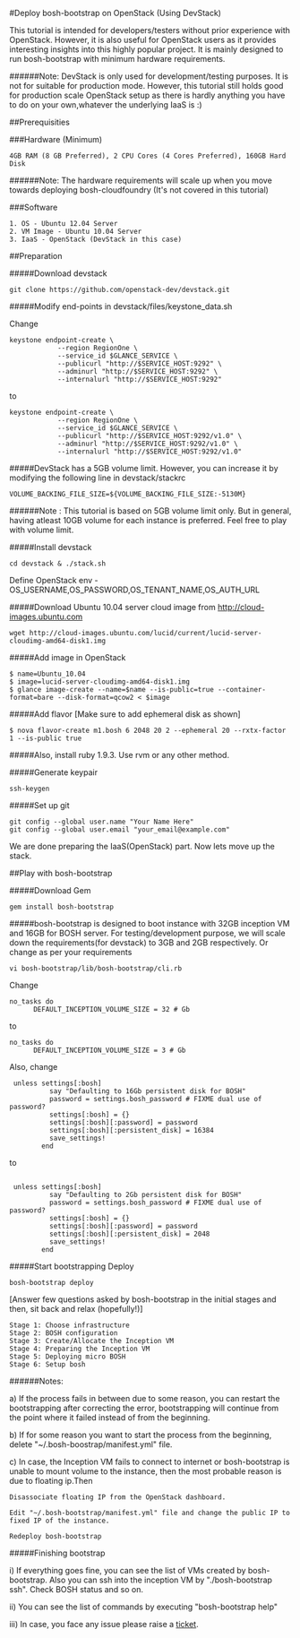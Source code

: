 #Deploy bosh-bootstrap on OpenStack (Using DevStack)


This tutorial is intended for developers/testers without prior experience with OpenStack. However, it is also useful for OpenStack users as it provides interesting insights into this highly popular project.
It is mainly designed to run bosh-bootstrap with minimum hardware requirements.

######Note: 
DevStack is only used for development/testing purposes. It is not for suitable for production mode.
However, this tutorial still holds good for production scale OpenStack setup as there is hardly anything you have to do on your own,whatever the underlying IaaS is :)

##Prerequisities

###Hardware (Minimum)
```
4GB RAM (8 GB Preferred), 2 CPU Cores (4 Cores Preferred), 160GB Hard Disk
```
######Note: 
The hardware requirements will scale up when you move towards deploying bosh-cloudfoundry (It's not covered in this tutorial)

###Software
```
1. OS - Ubuntu 12.04 Server
2. VM Image - Ubuntu 10.04 Server
3. IaaS - OpenStack (DevStack in this case)
```
##Preparation

#####Download devstack
```
git clone https://github.com/openstack-dev/devstack.git
```
#####Modify end-points in devstack/files/keystone_data.sh

Change
```
keystone endpoint-create \
            --region RegionOne \
            --service_id $GLANCE_SERVICE \
            --publicurl "http://$SERVICE_HOST:9292" \
            --adminurl "http://$SERVICE_HOST:9292" \
            --internalurl "http://$SERVICE_HOST:9292"
```
to
```
keystone endpoint-create \
            --region RegionOne \
            --service_id $GLANCE_SERVICE \
            --publicurl "http://$SERVICE_HOST:9292/v1.0" \
            --adminurl "http://$SERVICE_HOST:9292/v1.0" \
            --internalurl "http://$SERVICE_HOST:9292/v1.0"
```
#####DevStack has a 5GB volume limit. However, you can increase it by modifying the following line in devstack/stackrc
```
VOLUME_BACKING_FILE_SIZE=${VOLUME_BACKING_FILE_SIZE:-5130M}
```
######Note : 
This tutorial is based on 5GB volume limit only. But in general, having atleast 10GB volume for
each instance is preferred. Feel free to play with volume limit.

#####Install devstack
```
cd devstack & ./stack.sh
```
Define OpenStack env - OS_USERNAME,OS_PASSWORD,OS_TENANT_NAME,OS_AUTH_URL

#####Download Ubuntu 10.04 server cloud image from http://cloud-images.ubuntu.com
```
wget http://cloud-images.ubuntu.com/lucid/current/lucid-server-cloudimg-amd64-disk1.img
```
#####Add image in OpenStack
```
$ name=Ubuntu_10.04
$ image=lucid-server-cloudimg-amd64-disk1.img
$ glance image-create --name=$name --is-public=true --container-format=bare --disk-format=qcow2 < $image
```
#####Add flavor [Make sure to add ephemeral disk as shown]
```
$ nova flavor-create m1.bosh 6 2048 20 2 --ephemeral 20 --rxtx-factor 1 --is-public true
```
#####Also, install ruby 1.9.3. Use rvm or any other method.

#####Generate keypair
```
ssh-keygen
```
#####Set up git
```
git config --global user.name "Your Name Here"
git config --global user.email "your_email@example.com" 
```
We are done preparing the IaaS(OpenStack) part. Now lets move up the stack.

##Play with bosh-bootstrap

#####Download Gem
```
gem install bosh-bootstrap
```
#####bosh-bootstrap is designed to boot instance with 32GB inception VM and 16GB for BOSH server.
For testing/development purpose, we will scale down the requirements(for devstack) to 3GB and 2GB respectively. Or change as per your requirements
```
vi bosh-bootstrap/lib/bosh-bootstrap/cli.rb
```
Change
```
no_tasks do
      DEFAULT_INCEPTION_VOLUME_SIZE = 32 # Gb
```
to
```
no_tasks do
      DEFAULT_INCEPTION_VOLUME_SIZE = 3 # Gb
```
Also, change
```
 unless settings[:bosh]
          say "Defaulting to 16Gb persistent disk for BOSH"
          password = settings.bosh_password # FIXME dual use of password?
          settings[:bosh] = {}
          settings[:bosh][:password] = password
          settings[:bosh][:persistent_disk] = 16384
          save_settings!
        end

```

to
```

 unless settings[:bosh]
          say "Defaulting to 2Gb persistent disk for BOSH"
          password = settings.bosh_password # FIXME dual use of password?
          settings[:bosh] = {}
          settings[:bosh][:password] = password
          settings[:bosh][:persistent_disk] = 2048
          save_settings!
        end
```

#####Start bootstrapping
Deploy
```
bosh-bootstrap deploy
```
[Answer few questions asked by bosh-bootstrap in the initial stages and then, sit back and relax (hopefully!)]

```
Stage 1: Choose infrastructure
Stage 2: BOSH configuration
Stage 3: Create/Allocate the Inception VM
Stage 4: Preparing the Inception VM
Stage 5: Deploying micro BOSH
Stage 6: Setup bosh
```


######Notes:

a) If the process fails in between due to some reason, you can restart the bootstrapping after correcting the error, bootstrapping will continue from the point where it failed instead of from the beginning.

b) If for some reason you want to start the process from the beginning, delete "~/.bosh-boostrap/manifest.yml" file.

c) In case, the Inception VM fails to connect to internet or bosh-bootstrap is unable to mount volume to the instance, then the most probable reason is due to floating ip.Then
```  
Disassociate floating IP from the OpenStack dashboard.
  
Edit "~/.bosh-bootstrap/manifest.yml" file and change the public IP to fixed IP of the instance.
  
Redeploy bosh-bootstrap
```
#####Finishing bootstrap

i) If everything goes fine, you can see the list of VMs created by bosh-bootstrap. Also you can ssh into the inception VM by "./bosh-bootstrap ssh". Check BOSH status and so on.
 
ii) You can see the list of commands by executing "bosh-bootstrap help"

iii) In case, you face any issue please raise a [ticket](https://github.com/StarkAndWayne/bosh-bootstrap/issues). 


